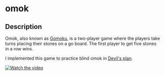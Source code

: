 # omok

## Description

Omok, also known as [Gomoku](https://en.wikipedia.org/wiki/Gomoku), is a two-player game where the players take turns placing their stones on a go board. The first player to get five stones in a row wins.

I implemented this game to practice blind omok in [Devil's plan](https://en.wikipedia.org/wiki/The_Devil%27s_Plan).

[![Watch the video](https://img.youtube.com/vi/tUV2tn3bq0I/default.jpg)](https://youtu.be/tUV2tn3bq0I)
